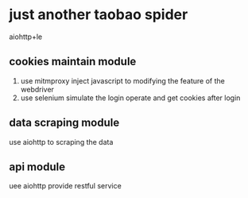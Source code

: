 # just another taobao spider
aiohttp+le
## cookies maintain module 
1. use mitmproxy inject javascript to modifying the 
feature of the webdriver
2. use selenium simulate the login operate and get cookies after login
## data scraping module
use aiohttp to scraping the data 
## api module
uee aiohttp provide  restful service
